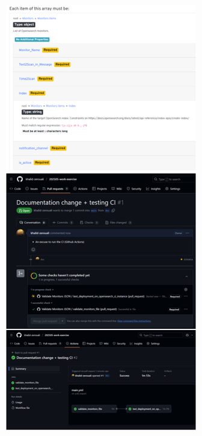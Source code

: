 ![schema html](screenshots/schema_html.png?raw=true "HTML version of JSON data schema.")
![pr](screenshots/pull_request.png?raw=true "HTML version of JSON data schema.")
![workflow](screenshots/github_actions_workflow.png?raw=true)